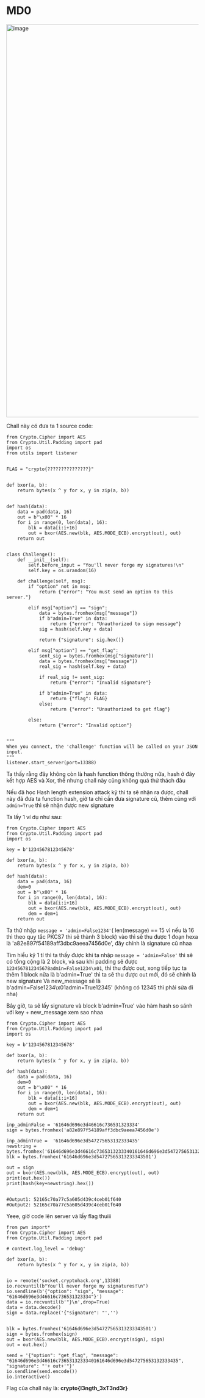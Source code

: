 # MD0

<img width="1031" alt="image" src="https://github.com/trananhnhatviet/Hash_funtion/assets/92376163/987eac4c-27e1-4389-9068-defcfde71baf">


Chall này có đưa ta 1 source code:
```
from Crypto.Cipher import AES
from Crypto.Util.Padding import pad
import os
from utils import listener


FLAG = "crypto{???????????????}"


def bxor(a, b):
    return bytes(x ^ y for x, y in zip(a, b))


def hash(data):
    data = pad(data, 16)
    out = b"\x00" * 16
    for i in range(0, len(data), 16):
        blk = data[i:i+16]
        out = bxor(AES.new(blk, AES.MODE_ECB).encrypt(out), out)
    return out


class Challenge():
    def __init__(self):
        self.before_input = "You'll never forge my signatures!\n"
        self.key = os.urandom(16)

    def challenge(self, msg):
        if "option" not in msg:
            return {"error": "You must send an option to this server."}

        elif msg["option"] == "sign":
            data = bytes.fromhex(msg["message"])
            if b"admin=True" in data:
                return {"error": "Unauthorized to sign message"}
            sig = hash(self.key + data)

            return {"signature": sig.hex()}

        elif msg["option"] == "get_flag":
            sent_sig = bytes.fromhex(msg["signature"])
            data = bytes.fromhex(msg["message"])
            real_sig = hash(self.key + data)

            if real_sig != sent_sig:
                return {"error": "Invalid signature"}

            if b"admin=True" in data:
                return {"flag": FLAG}
            else:
                return {"error": "Unauthorized to get flag"}

        else:
            return {"error": "Invalid option"}


"""
When you connect, the 'challenge' function will be called on your JSON
input.
"""
listener.start_server(port=13388)

```
Ta thấy rằng đây không còn là hash function thông thường nữa, hash ở đây kết hợp AES và Xor, thế nhưng chall này cũng không quá thử thách đâu

Nếu đã học Hash length extension attack kỹ thì ta sẽ nhận ra được, chall này đã đưa ta function hash, giờ ta chỉ cần đưa signature cũ, thêm cùng với ``admin=True`` thì sẽ nhận được new signature

Ta lấy 1 ví dụ như sau:
```
from Crypto.Cipher import AES
from Crypto.Util.Padding import pad
import os

key = b'1234567812345678'

def bxor(a, b):
    return bytes(x ^ y for x, y in zip(a, b))

def hash(data):
    data = pad(data, 16)
    dem=0
    out = b"\x00" * 16
    for i in range(0, len(data), 16):
        blk = data[i:i+16]
        out = bxor(AES.new(blk, AES.MODE_ECB).encrypt(out), out)
        dem = dem+1
    return out
```

Ta thử nhập ``message = 'admin=False1234'``( len(message) == 15 vì nếu là 16 thì theo quy tắc PKCS7 thì sẽ thành 3 block) vào thì sẽ thu được 1 đoạn hexa là 'a82e897f54189aff3dbc9aeea7456d0e', đây chính là signature cũ nhaa

Tìm hiểu kỹ 1 tí thì ta thấy được khi ta nhập ``message = 'admin=False'`` thì sẽ có tổng cộng là 2 block, và sau khi padding sẽ được ``1234567812345678admin=False1234\x01``, thì thu được out, xong tiếp tục ta thêm 1 block nữa là b'admin=True' thì ta sẽ thu được out mới, đó sẽ chính là new signature
Và new_message sẽ là b'admin=False1234\x01admin=True12345' (không có 12345 thì phải sửa đi nha)

Bây giờ, ta sẽ lấy signature và block b'admin=True' vào hàm hash so sánh với key + new_message xem sao nhaa
```
from Crypto.Cipher import AES
from Crypto.Util.Padding import pad
import os

key = b'1234567812345678'

def bxor(a, b):
    return bytes(x ^ y for x, y in zip(a, b))

def hash(data):
    data = pad(data, 16)
    dem=0
    out = b"\x00" * 16
    for i in range(0, len(data), 16):
        blk = data[i:i+16]
        out = bxor(AES.new(blk, AES.MODE_ECB).encrypt(out), out)
        dem = dem+1
    return out

inp_adminFalse = '61646d696e3d46616c736531323334'
sign = bytes.fromhex('a82e897f54189aff3dbc9aeea7456d0e')

inp_adminTrue =  '61646d696e3d547275653132333435'
newstring = bytes.fromhex('61646d696e3d46616c7365313233340161646d696e3d547275653132333435')
blk = bytes.fromhex('61646d696e3d54727565313233343501')

out = sign
out = bxor(AES.new(blk, AES.MODE_ECB).encrypt(out), out)
print(out.hex())
print(hash(key+newstring).hex())


#Output1: 52165c70a77c5a605d439c4ceb01f640
#Output2: 52165c70a77c5a605d439c4ceb01f640
```
Yeee, giờ code lên server và lấy flag thuiii
```
from pwn import*
from Crypto.Cipher import AES
from Crypto.Util.Padding import pad

# context.log_level = 'debug'

def bxor(a, b):
    return bytes(x ^ y for x, y in zip(a, b))


io = remote('socket.cryptohack.org',13388)
io.recvuntil(b"You'll never forge my signatures!\n")
io.sendline(b'{"option": "sign", "message": "61646d696e3d46616c736531323334"}')
data = io.recvuntil(b'"}\n',drop=True)
data = data.decode()
sign = data.replace('{"signature": "','')


blk = bytes.fromhex('61646d696e3d54727565313233343501')
sign = bytes.fromhex(sign)
out = bxor(AES.new(blk, AES.MODE_ECB).encrypt(sign), sign)
out = out.hex()

send = '{"option": "get_flag", "message": "61646d696e3d46616c7365313233340161646d696e3d547275653132333435", "signature": "'+ out+'"}'
io.sendline(send.encode())
io.interactive()
```
Flag của chall này là: **crypto{l3ngth_3xT3nd3r}**
